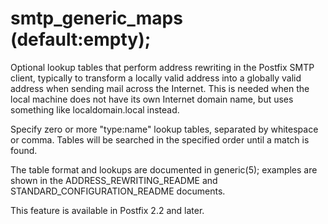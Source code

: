 # smtp_generic_maps (default:empty); 

 Optional lookup tables that perform address rewriting in the
Postfix SMTP client, typically to transform a locally valid address into
a globally valid address when sending mail across the Internet.
This is needed when the local machine does not have its own Internet
domain name, but uses something like localdomain.local
instead.  


Specify zero or more "type:name" lookup tables, separated by
whitespace or comma. Tables will be searched in the specified order
until a match is found.


 The table format and lookups are documented in generic(5);
examples are shown in the ADDRESS_REWRITING_README and
STANDARD_CONFIGURATION_README documents. 

 This feature is available in Postfix 2.2 and later.  


